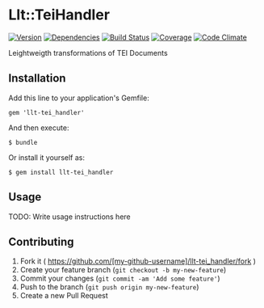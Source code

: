 # Llt::TeiHandler

[![Version](http://allthebadges.io/latin-language-toolkit/llt-tei_handler/badge_fury.png)](http://allthebadges.io/latin-language-toolkit/llt-tei_handler/badge_fury)
[![Dependencies](http://allthebadges.io/latin-language-toolkit/llt-tei_handler/gemnasium.png)](http://allthebadges.io/latin-language-toolkit/llt-tei_handler/gemnasium)
[![Build Status](http://allthebadges.io/latin-language-toolkit/llt-tei_handler/travis.png)](http://allthebadges.io/latin-language-toolkit/llt-tei_handler/travis)
[![Coverage](http://allthebadges.io/latin-language-toolkit/llt-tei_handler/coveralls.png)](http://allthebadges.io/latin-language-toolkit/llt-tei_handler/coveralls)
[![Code Climate](http://allthebadges.io/latin-language-toolkit/llt-tei_handler/code_climate.png)](http://allthebadges.io/latin-language-toolkit/llt-tei_handler/code_climate)

Leightweigth transformations of TEI Documents

## Installation

Add this line to your application's Gemfile:

    gem 'llt-tei_handler'

And then execute:

    $ bundle

Or install it yourself as:

    $ gem install llt-tei_handler

## Usage

TODO: Write usage instructions here

## Contributing

1. Fork it ( https://github.com/[my-github-username]/llt-tei_handler/fork )
2. Create your feature branch (`git checkout -b my-new-feature`)
3. Commit your changes (`git commit -am 'Add some feature'`)
4. Push to the branch (`git push origin my-new-feature`)
5. Create a new Pull Request
